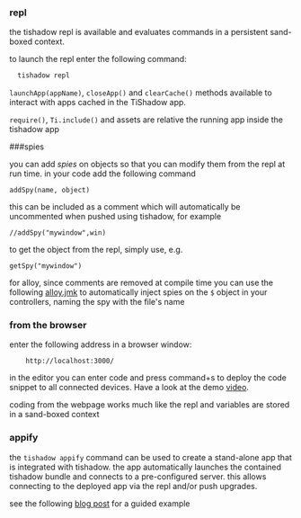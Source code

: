 
### repl

the tishadow repl is available and evaluates commands in a
persistent sand-boxed context. 

to launch the repl enter the following command:

```bash
  tishadow repl
```

`launchApp(appName)`, `closeApp()` and `clearCache()` methods available
to interact with apps cached in the TiShadow app.

`require()`, `Ti.include()` and assets are relative the running app
inside the tishadow app

###spies

you can add *spies* on objects so that you can modify them from
the repl at run time. in your code add the following command

```
addSpy(name, object)
```
this can be included as a comment which will automatically be uncommented when pushed
using tishadow, for example

```
//addSpy("mywindow",win)
```
 
to get the object from the repl, simply use, e.g.

```
getSpy("mywindow")
```

for alloy, since comments are removed at compile time you can use the
following [alloy.jmk](https://gist.github.com/dbankier/5648950) to
automatically inject spies on the `$` object in your controllers, naming
the spy with the file's name

### from the browser
 
enter the following address in a browser window:

```
    http://localhost:3000/
```

in the editor you can enter code and press command+s to deploy the code
snippet to all connected devices. Have a look at the demo [video](http://www.youtube.com/watch?v=xUggUXQArUM).

coding from the webpage works much like the repl and variables
are stored in a sand-boxed context

### appify

the `tishadow appify` command can be used to create a
stand-alone app that is integrated with tishadow. the app automatically
launches the contained tishadow bundle and connects to a pre-configured
server. this allows connecting to the deployed app via the repl and/or
push upgrades.

see the following [blog post](http://www.yydigital.com/blog/2013/2/19/TiShadow_Appify) for a
guided example


